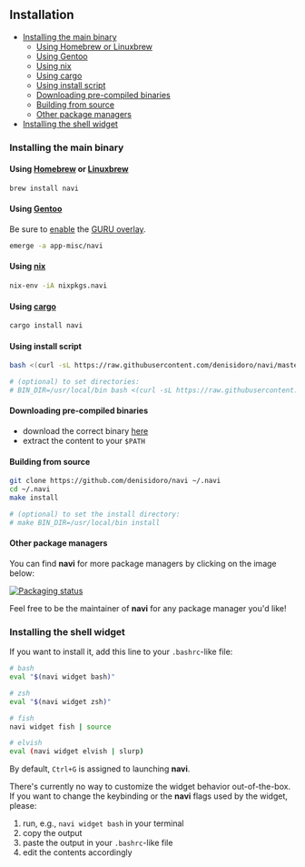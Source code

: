 Installation
------------

* [Installing the main binary](#installing-the-main-binary)
    * [Using Homebrew or Linuxbrew](#using-homebrew-or-linuxbrew)
    * [Using Gentoo](#using-gentoo)
    * [Using nix](#using-nix)
    * [Using cargo](#using-cargo)
    * [Using install script](#using-install-script)
    * [Downloading pre-compiled binaries](#downloading-pre-compiled-binaries)
    * [Building from source](#building-from-source)
    * [Other package managers](#other-package-managers)
* [Installing the shell widget](#installing-the-shell-widget)

### Installing the main binary

#### Using [Homebrew](http://brew.sh/) or [Linuxbrew](http://linuxbrew.sh/)

```sh
brew install navi
```

#### Using [Gentoo](https://gentoo.org/)

Be sure to [enable](https://wiki.gentoo.org/wiki/Ebuild_repository) the [GURU overlay](https://gpo.zugaina.org/Overlays/guru/app-misc/navi).

```sh
emerge -a app-misc/navi
```

#### Using [nix](https://nixos.org/)

```sh
nix-env -iA nixpkgs.navi
```

#### Using [cargo](https://github.com/rust-lang/cargo)

```bash
cargo install navi
```

#### Using install script

```bash
bash <(curl -sL https://raw.githubusercontent.com/denisidoro/navi/master/scripts/install)

# (optional) to set directories:
# BIN_DIR=/usr/local/bin bash <(curl -sL https://raw.githubusercontent.com/denisidoro/navi/master/scripts/install)
```

#### Downloading pre-compiled binaries

- download the correct binary [here](https://github.com/denisidoro/navi/releases/latest)
- extract the content to your `$PATH`

#### Building from source

```bash
git clone https://github.com/denisidoro/navi ~/.navi
cd ~/.navi
make install 

# (optional) to set the install directory:
# make BIN_DIR=/usr/local/bin install
```

#### Other package managers

You can find **navi** for more package managers by clicking on the image below: 

[![Packaging status](https://repology.org/badge/vertical-allrepos/navi.svg)](https://repology.org/project/navi/versions)

Feel free to be the maintainer of **navi** for any package manager you'd like!

### Installing the shell widget

If you want to install it, add this line to your `.bashrc`-like file:
```sh
# bash
eval "$(navi widget bash)"

# zsh
eval "$(navi widget zsh)"

# fish
navi widget fish | source

# elvish
eval (navi widget elvish | slurp)
```

By default, `Ctrl+G` is assigned to launching **navi**.

There's currently no way to customize the widget behavior out-of-the-box. If you want to change the keybinding or the **navi** flags used by the widget, please:
1. run, e.g., `navi widget bash` in your terminal
2. copy the output
3. paste the output in your `.bashrc`-like file
4. edit the contents accordingly
